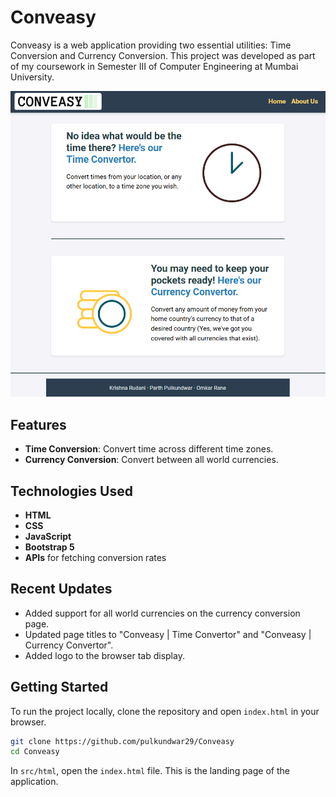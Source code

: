 # Conveasy

Conveasy is a web application providing two essential utilities: Time Conversion and Currency Conversion. This project was developed as part of my coursework in Semester III of Computer Engineering at Mumbai University.

<div align="center">
  <img src="conveasy.png" alt="Conveasy Landing Page" width=600>
</div>


## Features

- **Time Conversion**: Convert time across different time zones.
- **Currency Conversion**: Convert between all world currencies.

## Technologies Used

- **HTML**
- **CSS**
- **JavaScript**
- **Bootstrap 5**
- **APIs** for fetching conversion rates

## Recent Updates

- Added support for all world currencies on the currency conversion page.
- Updated page titles to "Conveasy | Time Convertor" and "Conveasy | Currency Convertor".
- Added logo to the browser tab display.

## Getting Started

To run the project locally, clone the repository and open `index.html` in your browser.
```bash
git clone https://github.com/pulkundwar29/Conveasy
cd Conveasy
```
In `src/html`, open the `index.html` file. This is the landing page of the application.
